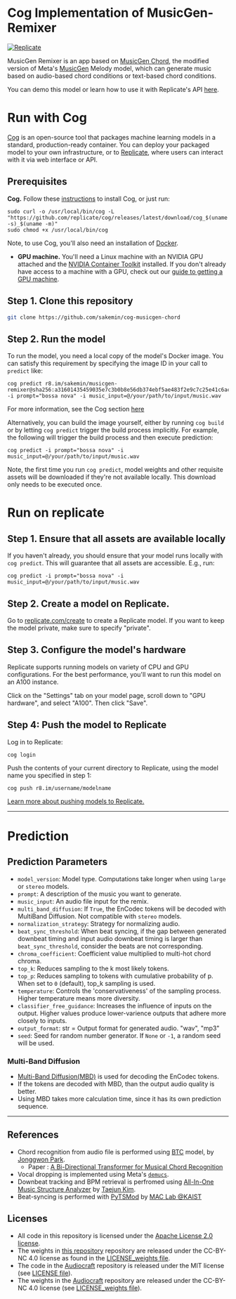# Cog Implementation of MusicGen-Remixer
[![Replicate](https://replicate.com/sakemin/musicgen-chord/badge)](https://replicate.com/sakemin/musicgen-remixer) 

MusicGen Remixer is an app based on [MusicGen Chord](https://github.com/sakemin/cog-musicgen-chord), the modified version of Meta's [MusicGen](https://github.com/facebookresearch/audiocraft) Melody model, which can generate music based on audio-based chord conditions or text-based chord conditions.

You can demo this model or learn how to use it with Replicate's API [here](https://replicate.com/sakemin/musicgen-remixer). 

# Run with Cog

[Cog](https://github.com/replicate/cog) is an open-source tool that packages machine learning models in a standard, production-ready container. 
You can deploy your packaged model to your own infrastructure, or to [Replicate](https://replicate.com/), where users can interact with it via web interface or API.

## Prerequisites 

**Cog.** Follow these [instructions](https://github.com/replicate/cog#install) to install Cog, or just run: 

```
sudo curl -o /usr/local/bin/cog -L "https://github.com/replicate/cog/releases/latest/download/cog_$(uname -s)_$(uname -m)"
sudo chmod +x /usr/local/bin/cog
```

Note, to use Cog, you'll also need an installation of [Docker](https://docs.docker.com/get-docker/).

* **GPU machine.** You'll need a Linux machine with an NVIDIA GPU attached and the [NVIDIA Container Toolkit](https://docs.nvidia.com/datacenter/cloud-native/container-toolkit/install-guide.html#docker) installed. If you don't already have access to a machine with a GPU, check out our [guide to getting a 
GPU machine](https://replicate.com/docs/guides/get-a-gpu-machine).

## Step 1. Clone this repository

```sh
git clone https://github.com/sakemin/cog-musicgen-chord
```

## Step 2. Run the model

To run the model, you need a local copy of the model's Docker image. You can satisfy this requirement by specifying the image ID in your call to `predict` like:

```
cog predict r8.im/sakemin/musicgen-remixer@sha256:a31601435459035e7c3b0b8e56db374ebf5ae483f2e9c7c25e41c6ac3761fe52 -i prompt="bossa nova" -i music_input=@/your/path/to/input/music.wav
```

For more information, see the Cog section [here](https://replicate.com/sakemin/musicgen-remixer/api#run)

Alternatively, you can build the image yourself, either by running `cog build` or by letting `cog predict` trigger the build process implicitly. For example, the following will trigger the build process and then execute prediction: 

```
cog predict -i prompt="bossa nova" -i music_input=@/your/path/to/input/music.wav
```

Note, the first time you run `cog predict`, model weights and other requisite assets will be downloaded if they're not available locally. This download only needs to be executed once.

# Run on replicate

## Step 1. Ensure that all assets are available locally

If you haven't already, you should ensure that your model runs locally with `cog predict`. This will guarantee that all assets are accessible. E.g., run: 

```
cog predict -i prompt="bossa nova" -i music_input=@/your/path/to/input/music.wav
```

## Step 2. Create a model on Replicate.

Go to [replicate.com/create](https://replicate.com/create) to create a Replicate model. If you want to keep the model private, make sure to specify "private".

## Step 3. Configure the model's hardware

Replicate supports running models on variety of CPU and GPU configurations. For the best performance, you'll want to run this model on an A100 instance.

Click on the "Settings" tab on your model page, scroll down to "GPU hardware", and select "A100". Then click "Save".

## Step 4: Push the model to Replicate


Log in to Replicate:

```
cog login
```

Push the contents of your current directory to Replicate, using the model name you specified in step 1:

```
cog push r8.im/username/modelname
```
[Learn more about pushing models to Replicate.](https://replicate.com/docs/guides/push-a-model)

---
# Prediction
## Prediction Parameters
- `model_version`: Model type. Computations take longer when using `large` or `stereo` models.
- `prompt`: A description of the music you want to generate.
- `music_input`: An audio file input for the remix.
- `multi_band_diffusion`: If `True`, the EnCodec tokens will be decoded with MultiBand Diffusion. Not compatible with `stereo` models.
- `normalization_strategy`: Strategy for normalizing audio.
- `beat_sync_threshold`: When beat syncing, if the gap between generated downbeat timing and input audio downbeat timing is larger than `beat_sync_threshold`, consider the beats are not corresponding.
- `chroma_coefficient`: Coefficient value multiplied to multi-hot chord chroma.
- `top_k`: Reduces sampling to the k most likely tokens.
- `top_p`: Reduces sampling to tokens with cumulative probability of p. When set to  `0` (default), top_k sampling is used.
- `temperature`: Controls the 'conservativeness' of the sampling process. Higher temperature means more diversity.
- `classifier_free_guidance`: Increases the influence of inputs on the output. Higher values produce lower-varience outputs that adhere more closely to inputs.
- `output_format`: str = Output format for generated audio. "wav", "mp3"
- `seed`: Seed for random number generator. If `None` or `-1`, a random seed will be used.
  
### Multi-Band Diffusion
- [Multi-Band Diffusion(MBD)](https://github.com/facebookresearch/audiocraft/blob/main/docs/MBD.md) is used for decoding the EnCodec tokens.
- If the tokens are decoded with MBD, than the output audio quality is better.
- Using MBD takes more calculation time, since it has its own prediction sequence.
---
## References
- Chord recognition from audio file is performed using [BTC](https://github.com/jayg996/BTC-ISMIR19) model, by [Jonggwon Park](https://github.com/jayg996).
	-  Paper : [A Bi-Directional Transformer for Musical Chord Recognition](https://arxiv.org/abs/1907.02698)
- Vocal dropping is implemented using Meta's [`demucs`](https://github.com/facebookresearch/demucs).
- Downbeat tracking and BPM retrieval is perfromed using [All-In-One Music Structure Analyzer](https://github.com/mir-aidj/all-in-one#all-in-one-music-structure-analyzer) by [Taejun Kim](https://github.com/mir-aidj).
- Beat-syncing is performed with [PyTSMod](https://github.com/KAIST-MACLab/PyTSMod) by [MAC Lab @KAIST](https://github.com/KAIST-MACLab)
## Licenses
- All code in this repository is licensed under the [Apache License 2.0 license](https://github.com/sakemin/cog-musicgen-remixer/blob/master/LICENSE).
- The weights in [this repository](https://github.com/sakemin/cog-musicgen-remixer) repository are released under the CC-BY-NC 4.0 license as found in the [LICENSE_weights file](https://github.com/sakemin/cog-musicgen-remixer/blob/master/LICENSE_weights).
- The code in the [Audiocraft](https://github.com/facebookresearch/audiocraft) repository is released under the MIT license (see [LICENSE file](https://github.com/facebookresearch/audiocraft/blob/main/LICENSE)).
- The weights in the [Audiocraft](https://github.com/facebookresearch/audiocraft) repository are released under the CC-BY-NC 4.0 license (see [LICENSE_weights file](https://github.com/facebookresearch/audiocraft/blob/main/LICENSE_weights)).
